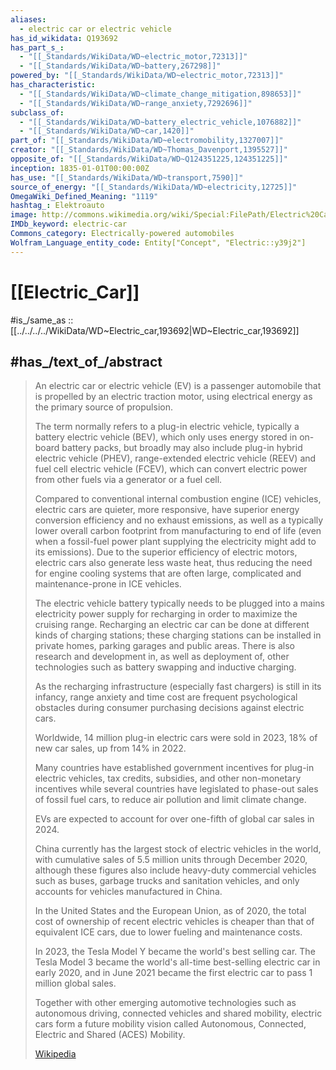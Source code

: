 ```yaml
---
aliases:
  - electric car or electric vehicle
has_id_wikidata: Q193692
has_part_s_:
  - "[[_Standards/WikiData/WD~electric_motor,72313]]"
  - "[[_Standards/WikiData/WD~battery,267298]]"
powered_by: "[[_Standards/WikiData/WD~electric_motor,72313]]"
has_characteristic:
  - "[[_Standards/WikiData/WD~climate_change_mitigation,898653]]"
  - "[[_Standards/WikiData/WD~range_anxiety,7292696]]"
subclass_of:
  - "[[_Standards/WikiData/WD~battery_electric_vehicle,1076882]]"
  - "[[_Standards/WikiData/WD~car,1420]]"
part_of: "[[_Standards/WikiData/WD~electromobility,1327007]]"
creator: "[[_Standards/WikiData/WD~Thomas_Davenport,1395527]]"
opposite_of: "[[_Standards/WikiData/WD~Q124351225,124351225]]"
inception: 1835-01-01T00:00:00Z
has_use: "[[_Standards/WikiData/WD~transport,7590]]"
source_of_energy: "[[_Standards/WikiData/WD~electricity,12725]]"
OmegaWiki_Defined_Meaning: "1119"
hashtag_: Elektroauto
image: http://commons.wikimedia.org/wiki/Special:FilePath/Electric%20Car%20recharging.jpg
IMDb_keyword: electric-car
Commons_category: Electrically-powered automobiles
Wolfram_Language_entity_code: Entity["Concept", "Electric::y39j2"]
---
```


# [[Electric_Car]] 

#is_/same_as :: [[../../../../WikiData/WD~Electric_car,193692|WD~Electric_car,193692]] 

## #has_/text_of_/abstract 

> An electric car or electric vehicle (EV) is a passenger automobile 
> that is propelled by an electric traction motor, 
> using electrical energy as the primary source of propulsion. 
> 
> The term normally refers to a plug-in electric vehicle, typically a battery electric vehicle (BEV), 
> which only uses energy stored in on-board battery packs, 
> but broadly may also include plug-in hybrid electric vehicle (PHEV), 
> range-extended electric vehicle (REEV) and fuel cell electric vehicle (FCEV), 
> which can convert electric power from other fuels via a generator or a fuel cell.
>
> Compared to conventional internal combustion engine (ICE) vehicles, 
> electric cars are quieter, more responsive, have superior energy conversion efficiency 
> and no exhaust emissions, as well as a typically lower overall carbon footprint 
> from manufacturing to end of life 
> (even when a fossil-fuel power plant supplying the electricity might add to its emissions). 
> Due to the superior efficiency of electric motors, electric cars also generate less waste heat, 
> thus reducing the need for engine cooling systems that are often large, 
> complicated and maintenance-prone in ICE vehicles.
>
> The electric vehicle battery typically needs to be plugged into a mains electricity power supply 
> for recharging in order to maximize the cruising range. 
> Recharging an electric car can be done at different kinds of charging stations; 
> these charging stations can be installed in private homes, parking garages and public areas. 
> There is also research and development in, as well as deployment of, other technologies 
> such as battery swapping and inductive charging. 
> 
> As the recharging infrastructure (especially fast chargers) is still in its infancy, 
> range anxiety and time cost are frequent psychological obstacles 
> during consumer purchasing decisions against electric cars.
>
> Worldwide, 14 million plug-in electric cars were sold in 2023, 18% of new car sales, up from 14% in 2022. 
> 
> Many countries have established government incentives for plug-in electric vehicles, 
> tax credits, subsidies, and other non-monetary incentives 
> while several countries have legislated to phase-out sales of fossil fuel cars, 
> to reduce air pollution and limit climate change. 
> 
> EVs are expected to account for over one-fifth of global car sales in 2024.
>
> China currently has the largest stock of electric vehicles in the world, 
> with cumulative sales of 5.5 million units through December 2020, 
> although these figures also include heavy-duty commercial vehicles 
> such as buses, garbage trucks and sanitation vehicles, 
> and only accounts for vehicles manufactured in China. 
> 
> In the United States and the European Union, as of 2020, 
> the total cost of ownership of recent electric vehicles is cheaper than that of equivalent ICE cars, 
> due to lower fueling and maintenance costs.
>
> In 2023, the Tesla Model Y became the world's best selling car. 
> The Tesla Model 3 became the world's all-time best-selling electric car in early 2020, 
> and in June 2021 became the first electric car to pass 1 million global sales. 
> 
> Together with other emerging automotive technologies such as autonomous driving, 
> connected vehicles and shared mobility, 
> electric cars form a future mobility vision called Autonomous, Connected, Electric and Shared (ACES) Mobility.
>
> [Wikipedia](https://en.wikipedia.org/wiki/Electric%20car) 

